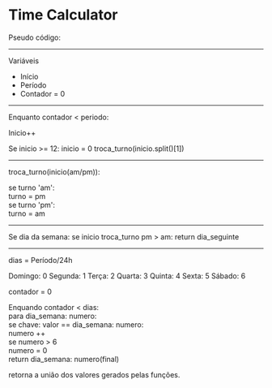 # Time Calculator

Pseudo código:

--- 

Variáveis

- Início
- Período
- Contador = 0

---

Enquanto contador < periodo:

Inicio++

Se inicio >= 12:
inicio = 0
troca_turno(inicio.split()[1])

---

troca_turno(inicio(am/pm)):

se turno 'am':</br>
    turno = pm </br>
se turno 'pm':</br>
    turno = am </br>

--- 

Se dia da semana:
    se inicio troca_turno pm > am:
        return dia_seguinte

---

dias = Período/24h

Domingo: 0
Segunda: 1
Terça: 2
Quarta: 3
Quinta: 4
Sexta: 5
Sábado: 6

contador = 0

Enquando contador < dias: </br>
    para dia_semana: numero: </br>
        se chave: valor == dia_semana: numero: </br>
            numero ++ </br>
        se numero > 6 </br>
            numero = 0 </br>
    return dia_semana: numero(final) </br>

retorna a união dos valores gerados pelas funções. </br>